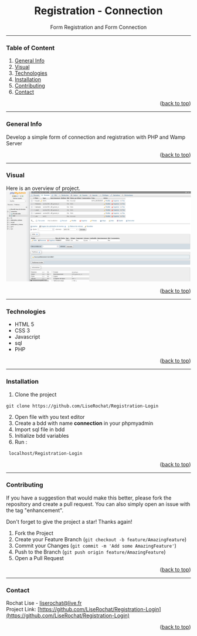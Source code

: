 <div id="top"></div>

<div align="center">
  <h1> Registration - Connection </h1>
  <p>Form Registration and Form Connection</p>
</div>

***

### Table of Content
1. [General Info](#general-info)
3. [Visual](#visual)
4. [Technologies](#technologies)
5. [Installation](#installation)
6. [Contributing](#contributing)
7. [Contact](#contact)
<p align="right">(<a href="#top">back to top</a>)</p>

***

### General Info
Develop a simple form of connection and registration with PHP and Wamp Server </br>
<p align="right">(<a href="#top">back to top</a>)</p>

***

### Visual
Here is an overview of project. </br>
<img src="assets/img/screenshot01.png" alt="screenshot result">
<p align="right">(<a href="#top">back to top</a>)</p>

***

### Technologies
- HTML 5
- CSS 3
- Javascript
- sql
- PHP
<p align="right">(<a href="#top">back to top</a>)</p>

***

### Installation

1. Clone the project
```
git clone https://github.com/LiseRochat/Registration-Login
```
2. Open file with you text editor 
3. Create a bdd with name **connection** in your phpmyadmin
4. Import sql file in bdd
5. Initialize bdd variables 
6. Run :
 ```
  localhost/Registration-Login
 ```
<p align="right">(<a href="#top">back to top</a>)</p>

***

### Contributing
If you have a suggestion that would make this better, please fork the repository and create a pull request. You can also simply open an issue with the tag "enhancement".

Don't forget to give the project a star! Thanks again!

1. Fork the Project
2. Create your Feature Branch (`git checkout -b feature/AmazingFeature`)
3. Commit your Changes (`git commit -m 'Add some AmazingFeature'`)
4. Push to the Branch (`git push origin feature/AmazingFeature`)
5. Open a Pull Request
<p align="right">(<a href="#top">back to top</a>)</p>

***

### Contact 
Rochat Lise - liserochat@live.fr </br>
Project Link: [https://github.com/LiseRochat/Registration-Login](https://github.com/LiseRochat/Registration-Login)
<p align="right">(<a href="#top">back to top</a>)</p>



